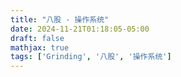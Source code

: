 ```yaml
---
title: "八股 - 操作系统"
date: 2024-11-21T01:18:05-05:00
draft: false
mathjax: true
tags: ['Grinding', '八股', '操作系统']
---
```


